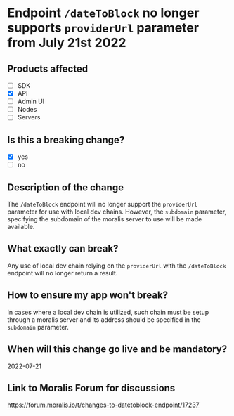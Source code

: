 # Endpoint `/dateToBlock` no longer supports `providerUrl` parameter from July 21st 2022

## Products affected
- [ ] SDK
- [X] API
- [ ] Admin UI
- [ ] Nodes
- [ ] Servers

## Is this a breaking change?
- [X] yes
- [ ] no

## Description of the change

The `/dateToBlock` endpoint will no longer support the `providerUrl` parameter for use with local dev chains.
However, the `subdomain` parameter, specifying the subdomain of the moralis server to use will be made available.

## What exactly can break?

Any use of local dev chain relying on the `providerUrl` with the `/dateToBlock` endpoint will no longer return a result.

## How to ensure my app won't break?

In cases where a local dev chain is utilized, such chain must be setup through a moralis server and its address should be specified in the `subdomain` parameter.

## When will this change go live and be mandatory?

2022-07-21

## Link to Moralis Forum for discussions

https://forum.moralis.io/t/changes-to-datetoblock-endpoint/17237
